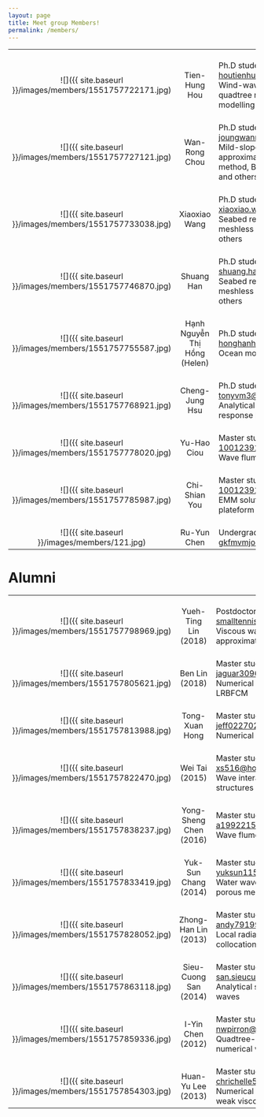 ```yaml
---
layout: page
title: Meet group Members!
permalink: /members/
---
```


|    |         |    |
|:------:|:----------:|------------|
| <br>![]({{ site.baseurl }}/images/members/1551757722171.jpg) | <br>Tien-Hung Hou | <br>Ph.D student<br>houtienhung@gmail.com<br>Wind-wave model, adaptive quadtree model, ocean modelling and others |
| <br>![]({{ site.baseurl }}/images/members/1551757727121.jpg) | <br>Wan-Rong Chou | <br>Ph.D student<br>joungwanrong@gmail.com<br>Mild-slope equation, step approximations, finite element method, Boussinesq equations, and others |
| <br>![]({{ site.baseurl }}/images/members/1551757733038.jpg) | <br>Xiaoxiao Wang | <br>Ph.D student<br>xiaoxiao.wang@griffithuni.edu.au<br>Seabed response, poroelasticity, meshless numerical method and others |
| <br>![]({{ site.baseurl }}/images/members/1551757746870.jpg) | <br>Shuang Han | <br>Ph.D student<br>shuang.han3@griffithuni.edu.au<br>Seabed response, poroelasticity, meshless numerical method and others |
| <br>![]({{ site.baseurl }}/images/members/1551757755587.jpg) | <br>Hạnh Nguyễn Thị Hồng (Helen) | <br>Ph.D student<br>honghanh.ctt@vimaru.edu.vn<br>Ocean modelling |
| <br>![]({{ site.baseurl }}/images/members/1551757768921.jpg) | <br>Cheng-Jung Hsu | <br>Ph.D student<br>tonyvm3@gmail.com<br>Analytical solutions of soil response by cnoidal waves |
| <br>![]({{ site.baseurl }}/images/members/1551757778020.jpg) | <br>Yu-Hao Ciou | <br>Master student<br>1001239122@stu.nkmu.edu.tw<br>Wave flume experiments |
| <br>![]({{ site.baseurl }}/images/members/1551757785987.jpg) | <br>Chi-Shian You | <br>Master student<br>1001239122@stu.nkmu.edu.tw<br>EMM solution for tension-leg plateform |
| <br>![]({{ site.baseurl }}/images/members/121.jpg) | <br>Ru-Yun Chen | <br>Undergraduate Intern<br>gkfmvmjo@gmail.com |


# Alumni

|    |         |    |
|:------:|:----------:|------------|
| <br>![]({{ site.baseurl }}/images/members/1551757798969.jpg) | <br>Yueh-Ting Lin (2018)  | <br>Postdoctoral fellow<br>smalltennislin@gmail.com<br>Viscous waves, step approximations and others |
| <br>![]({{ site.baseurl }}/images/members/1551757805621.jpg) | <br>Ben Lin (2018) | <br>Master student<br>jaguar3096@gmail.com<br>Numerical wave tank by LRBFCM |
| <br>![]({{ site.baseurl }}/images/members/1551757813988.jpg) | <br>Tong-Xuan Hong | <br>Master student<br>jeff02270227@hotmail.com<br>Numerical model |
| <br>![]({{ site.baseurl }}/images/members/1551757822470.jpg) | <br>Wei Tai (2015) | <br>Master student<br>xs516@hotmail.com<br>Wave interaction with structures |
| <br>![]({{ site.baseurl }}/images/members/1551757838237.jpg) | <br>Yong-Sheng Chen (2016) | <br>Master student<br>a1992215@gmail.com<br>Wave flume experiments |
| <br>![]({{ site.baseurl }}/images/members/1551757833419.jpg) | <br>Yuk-Sun Chang (2014) | <br>Master student<br>yuksun115@gmail.com<br>Water waves scattering over porous media |
| <br>![]({{ site.baseurl }}/images/members/1551757828052.jpg) | <br>Zhong-Han Lin (2013) | <br>Master student<br>andy79199079@hotmail.com<br>Local radial basis function collocation method |
| <br>![]({{ site.baseurl }}/images/members/1551757863118.jpg) | <br>Sieu-Cuong San (2014) | <br>Master student<br>san.sieucuong@gmail.com<br>Analytical solution of water waves |
| <br>![]({{ site.baseurl }}/images/members/1551757859336.jpg) | <br>I-Yin Chen (2012) | <br>Master student<br>nwpirron@gmail.com<br>Quadtree-adaptive, numerical wave tank |
| <br>![]({{ site.baseurl }}/images/members/1551757854303.jpg) | <br>Huan-Yu Lee (2013) | <br>Master student<br>chrichelle520@gmail.com<br>Numerical experiment of weak viscous wave |
